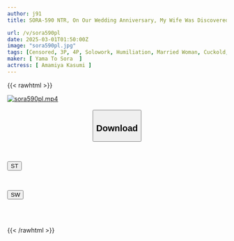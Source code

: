 ```yaml
---
author: j91
title: SORA-590 NTR, On Our Wedding Anniversary, My Wife Was Discovered By Some Former Club Buddies At A Local Hot Spring Resort And Had An All-night 3P... This Is The Whole Story Of How My Wife, Who Had Somehow Managed To Hold Out, Succumbed To Their Huge Cocks. Kasumi Amamiya

url: /v/sora590pl
date: 2025-03-01T01:50:00Z
image: "sora590pl.jpg"
tags: [Censored, 3P, 4P, Solowork, Humiliation, Married Woman, Cuckold, Hot Spring	]
maker: [ Yama To Sora  ]
actress: [ Amamiya Kasumi ]
---
```



{{< rawhtml >}}

<div class="video" data-videoid="MyPoZBKY87um79W">
    <a href="javascript:;">
        <img src="/v/sora590pl/sora590pl.jpg" width="WIDTH" height="HEIGHT" alt="sora590pl.mp4" loading="lazy">
    </a>
</div>

<script type="text/javascript" src="https://j91.asia/asset/on-demand-st.js"></script>

<br>
  <link rel="stylesheet" href="https://j91.asia/asset/bs5.css">
  
  <center>
  <button class="btn btn-primary" type="button" data-bs-toggle="collapse" data-bs-target=".multi-collapse" aria-expanded="false" aria-controls="multiCollapseExample1 multiCollapseExample2"><h2>Download</h2></button></center>
</p>
<div class="row">
  <div class="col">
    <div class="collapse multi-collapse" id="multiCollapseExample1">
      <div class="card card-body">
	      	      <br>
<div class="buttons">  
<p><a href="/v/sora590pl/st.html" target="_blank"><button class="btn-hover color-3"><i class="fa fa-download"></i> ST</button></a></p></div>
    </div>
  </div>
</div>
  <div class="col">
    <div class="collapse multi-collapse" id="multiCollapseExample2">
      <div class="card card-body">
	      <br>
<div class="buttons">
<p><a href="/v/sora590pl/sw.html" target="_blank"><button class="btn-hover color-2"><i class="fa fa-download"></i> SW</button></a></p></div>
<br><br>
      </div>
    </div>
  </div>
</div>

{{< /rawhtml >}}
